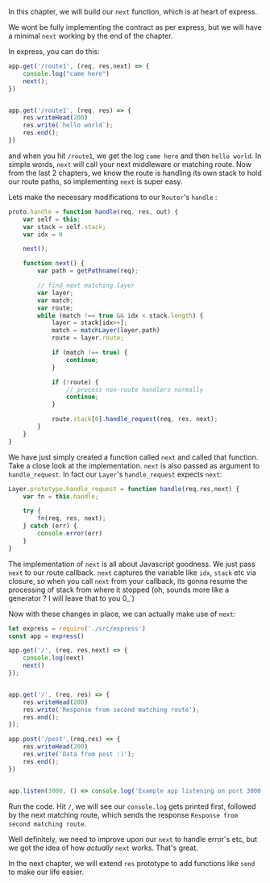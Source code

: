 In this chapter, we will build our `next` function, which is at heart of express.

We wont be fully implementing the contract as per express, but we will have a minimal `next` working by the
end of the chapter.

In express, you can do this:


```JavaScript
app.get('/route1', (req, res,next) => {
    console.log("came here")
    next();
})


app.get('/route1', (req, res) => {
    res.writeHead(200)
    res.write(`hello world`);
    res.end();
})
```

and when you hit `/route1`, we get the log `came here` and then `hello world`. In simple words, `next` will call
your next middleware or matching route. Now from the last 2 chapters, we know the route is handling its own stack
to hold our route paths, so implementing `next` is super easy.


Lets make the necessary modifications to our `Router`'s `handle` :

```JavaScript
proto.handle = function handle(req, res, out) {
    var self = this;
    var stack = self.stack;
    var idx = 0

    next();

    function next() {
        var path = getPathname(req);

        // find next matching layer
        var layer;
        var match;
        var route;
        while (match !== true && idx < stack.length) {
            layer = stack[idx++];
            match = matchLayer(layer,path)
            route = layer.route;

            if (match !== true) {
                continue;
            }

            if (!route) {
                // process non-route handlers normally
                continue;
            }

            route.stack[0].handle_request(req, res, next);
        }
    }
}
```

We have just simply created a function called `next` and called that function. Take a close look at the implementation.
`next` is also passed as argument to `handle_request`. In fact our `Layer`'s `handle_request` expects `next`:

```JavaScript
Layer.prototype.handle_request = function handle(req,res,next) {
    var fn = this.handle;

    try {
        fn(req, res, next);
    } catch (err) {
        console.error(err)
    }
}
```

The implementation of `next` is all about Javascript goodness. We just pass `next` to our route callback. `next`
captures the variable like `idx`, `stack` etc via closure, so when you call `next` from your callback, its gonna
resume the processing of stack from where it stopped (oh, sounds more like a generator ? I will leave that to you 0_`)

Now with these changes in place, we can actually make use of `next`:


```JavaScript
let express = require('./src/express')
const app = express()

app.get('/', (req, res,next) => {
    console.log(next)
    next()
});


app.get('/', (req, res) => {
    res.writeHead(200)
    res.write('Response from second matching route');
    res.end();
});

app.post('/post',(req,res) => {
    res.writeHead(200)
    res.write('Data from post :)');
    res.end();
})


app.listen(3000, () => console.log('Example app listening on port 3000!'))
```

Run the code. Hit `/`, we will see our `console.log` gets printed first, followed by the next matching route, which
sends the response `Response from second matching route`.

Well definitely, we need to improve upon our `next` to handle error's etc, but we got the idea of how *actually* `next`
works. That's great.

In the next chapter, we will extend `res` prototype to add functions like `send` to make our life easier.
